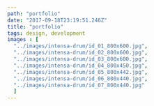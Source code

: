 ```yaml
---
path: "portfolio"
date: "2017-09-18T23:19:51.246Z"
title: "portfolio"
tags: design, development
images : [
  "../images/intensa-drum/id_01_800x600.jpg",
  "../images/intensa-drum/id_02_800x600.jpg",
  "../images/intensa-drum/id_03_800x600.jpg",
  "../images/intensa-drum/id_04_800x450.jpg",
  "../images/intensa-drum/id_05_800x442.jpg",
  "../images/intensa-drum/id_06_800x440.jpg",
  "../images/intensa-drum/id_07_800x440.jpg"
  ]
---
```

